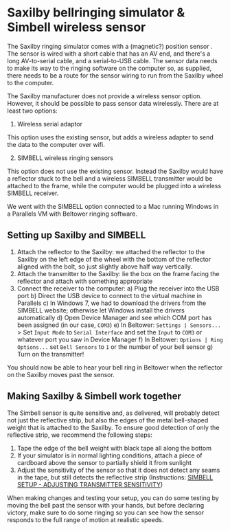 # Saxilby bellringing simulator & Simbell wireless sensor

The Saxilby ringing simulator comes with a (magnetic?) position sensor .
The sensor is wired with a short cable that has an AV end, and there's a long AV-to-serial cable, and a serial-to-USB cable.
The sensor data needs to make its way to the ringing software on the computer so, as supplied, there needs to be a route for the sensor wiring to run from the Saxilby wheel to the computer.

The Saxilby manufacturer does not provide a wireless sensor option. However, it should be possible to pass sensor data wirelessly. There are at least two options:

1. Wireless serial adaptor

This option uses the existing sensor, but adds a wireless adapter to send the data to the computer over wifi.

2. SIMBELL wireless ringing sensors

This option does not use the existing sensor. Instead the Saxilby would have a reflector stuck to the bell and a wireless SIMBELL transmitter would be attached to the frame, while the computer would be plugged into a wireless SIMBELL receiver.

We went with the SIMBELL option connected to a Mac running Windows in a Parallels VM with Beltower ringing software.

## Setting up Saxilby and SIMBELL

1. Attach the reflector to the Saxilby: we attached the reflector to the Saxilby on the left edge of the wheel with the bottom of the reflector aligned with the bolt, so just slightly above half way vertically.
2. Attach the transmitter to the Saxilby: lie the box on the frame facing the reflector and attach with something appropriate
3. Connect the receiver to the computer:
a) Plug the receiver into the USB port
b) Direct the USB device to connect to the virtual machine in Parallels
c) In Windows 7, we had to download the drivers from the SIMBELL website; otherwise let Windows install the drivers automatically
d) Open Device Manager and see which COM port has been assigned (in our case, `COM3`)
e) In Beltower: `Settings | Sensors...` > Set `Input Mode` to `Serial Interface` and set the `Input` to `COM3` or whatever port you saw in Device Manager
f) In Beltower: `Options | Ring Options...` set `Bell Sensors` to `1` or the number of your bell sensor
g) Turn on the transmitter!

You should now be able to hear your bell ring in Beltower when the reflector on the Saxilby moves past the sensor.

## Making Saxilby & Simbell work together
The Simbell sensor is quite sensitive and, as delivered, will probably detect not just the reflective strip, but also the edges of the metal bell-shaped weight that is attached to the Saxilby. To ensure good detection of only the reflective strip, we recommend the following steps:
1. Tape the edge of the bell weight with black tape all along the bottom
2. If your simulator is in normal lighting conditions, attach a piece of cardboard above the sensor to partially shield it from sunlight
3. Adjust the sensitivity of the sensor so that it does not detect any seams in the tape, but still detects the reflective strip (Instructions: [SIMBELL SETUP - ADJUSTING TRANSMITTER SENSITIVITY](https://www.simbell.co.uk/video.htm))

When making changes and testing your setup, you can do some testing by moving the bell past the sensor with your hands, but before declaring victory, make sure to do some ringing so you can see how the sensor responds to the full range of motion at realistic speeds.
